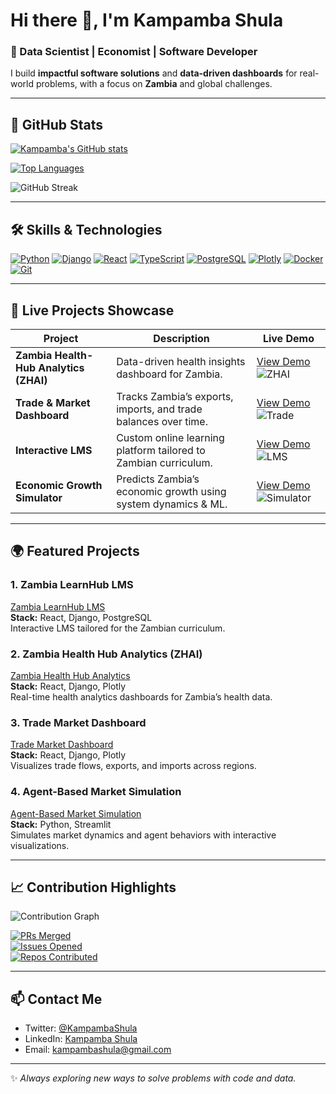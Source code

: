 # Hi there 👋, I'm Kampamba Shula

### 🌟 Data Scientist | Economist | Software Developer

I build **impactful software solutions** and **data-driven dashboards** for real-world problems, with a focus on **Zambia** and global challenges.

---

## 🚀 GitHub Stats

[![Kampamba's GitHub stats](https://github-readme-stats.vercel.app/api?username=KampambaShula&show_icons=true&theme=radical)](https://github.com/KampambaShula)

[![Top Languages](https://github-readme-stats.vercel.app/api/top-langs/?username=KampambaShula&layout=compact&theme=radical)](https://github.com/KampambaShula)

![GitHub Streak](https://streak-stats.demolab.com?user=KampambaShula&theme=radical&border_radius=5&fire=FF6D00)

---

## 🛠 Skills & Technologies

[![Python](https://img.shields.io/badge/-Python-3776AB?style=for-the-badge&logo=python&logoColor=white&labelColor=black)](https://www.python.org/) 
[![Django](https://img.shields.io/badge/-Django-092E20?style=for-the-badge&logo=django&logoColor=white)](https://www.djangoproject.com/) 
[![React](https://img.shields.io/badge/-React-61DAFB?style=for-the-badge&logo=react&logoColor=black)](https://reactjs.org/) 
[![TypeScript](https://img.shields.io/badge/-TypeScript-3178C6?style=for-the-badge&logo=typescript&logoColor=white)](https://www.typescriptlang.org/) 
[![PostgreSQL](https://img.shields.io/badge/-PostgreSQL-316192?style=for-the-badge&logo=postgresql&logoColor=white)](https://www.postgresql.org/) 
[![Plotly](https://img.shields.io/badge/-Plotly-FF69B4?style=for-the-badge&logo=plotly&logoColor=white)](https://plotly.com/) 
[![Docker](https://img.shields.io/badge/-Docker-2496ED?style=for-the-badge&logo=docker&logoColor=white)](https://www.docker.com/) 
[![Git](https://img.shields.io/badge/-Git-F05032?style=for-the-badge&logo=git&logoColor=white)](https://git-scm.com/)

---

## 🚀 Live Projects Showcase

| Project | Description | Live Demo |
|---------|-------------|-----------|
| **Zambia Health-Hub Analytics (ZHAI)** | Data-driven health insights dashboard for Zambia. | [View Demo](https://zha-dashboard.example.com) ![ZHAI](https://img.shields.io/badge/Live-Dashboard-green?style=for-the-badge) |
| **Trade & Market Dashboard** | Tracks Zambia’s exports, imports, and trade balances over time. | [View Demo](https://trade-dashboard.example.com) ![Trade](https://img.shields.io/badge/Live-Dashboard-blue?style=for-the-badge) |
| **Interactive LMS** | Custom online learning platform tailored to Zambian curriculum. | [View Demo](https://lms.example.com) ![LMS](https://img.shields.io/badge/Live-LMS-orange?style=for-the-badge) |
| **Economic Growth Simulator** | Predicts Zambia’s economic growth using system dynamics & ML. | [View Demo](https://economicsim.example.com) ![Simulator](https://img.shields.io/badge/Live-Simulator-red?style=for-the-badge) |

---

## 🌍 Featured Projects

### 1. Zambia LearnHub LMS
[Zambia LearnHub LMS](https://github.com/KampambaShula/zambia-learnhub-lms)  
**Stack:** React, Django, PostgreSQL  
Interactive LMS tailored for the Zambian curriculum.

### 2. Zambia Health Hub Analytics (ZHAI)
[Zambia Health Hub Analytics](https://github.com/KampambaShula/zambia-health-hub-analytics)  
**Stack:** React, Django, Plotly  
Real-time health analytics dashboards for Zambia’s health data.

### 3. Trade Market Dashboard
[Trade Market Dashboard](https://github.com/KampambaShula/trade-market-dashboard)  
**Stack:** React, Django, Plotly  
Visualizes trade flows, exports, and imports across regions.

### 4. Agent-Based Market Simulation
[Agent-Based Market Simulation](https://github.com/KampambaShula/agent-based-market-simulation)  
**Stack:** Python, Streamlit  
Simulates market dynamics and agent behaviors with interactive visualizations.

---

## 📈 Contribution Highlights

![Contribution Graph](https://raw.githubusercontent.com/KampambaShula/github-contribution-grid-snake/main/output/github-contribution-grid-snake.svg)

[![PRs Merged](https://img.shields.io/badge/PRs%20Merged-42-brightgreen?style=for-the-badge&logo=git)](https://github.com/KampambaShula)  
[![Issues Opened](https://img.shields.io/badge/Issues-15-orange?style=for-the-badge&logo=github)](https://github.com/KampambaShula)  
[![Repos Contributed](https://img.shields.io/badge/Repos-Contributed-8-blue?style=for-the-badge&logo=github)](https://github.com/KampambaShula)

---

## 📫 Contact Me

- Twitter: [@KampambaShula](https://twitter.com/KampambaShula)  
- LinkedIn: [Kampamba Shula](https://www.linkedin.com/in/kampamba-shula-03946633/)
- Email: kampambashula@gmail.com

---

✨ *Always exploring new ways to solve problems with code and data.*

